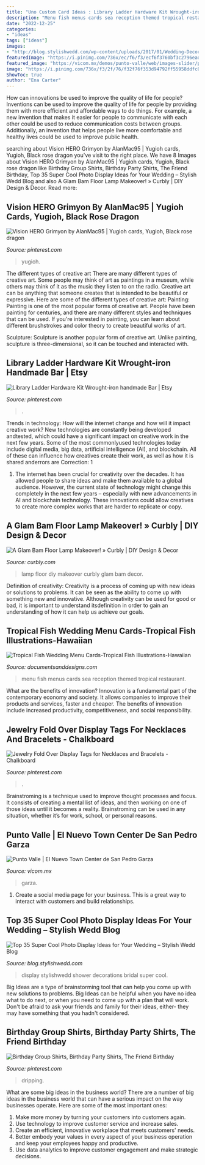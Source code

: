 ```yaml
---
title: "Uno Custom Card Ideas : Library Ladder Hardware Kit Wrought-iron Handmade Bar"
description: "Menu fish menus cards sea reception themed tropical restaurant"
date: "2022-12-25"
categories:
- "ideas"
tags: ["ideas"]
images:
- "http://blog.stylishwedd.com/wp-content/uploads/2017/01/Wedding-Decorations-Ideas-with-Hanging-Pics.jpg"
featuredImage: "https://i.pinimg.com/736x/ec/f6/f3/ecf6f3760bf3c2796ead8078760d5d08.jpg"
featured_image: "https://vicom.mx/demos/punto-valle/web/images-slider/pv_17.jpg"
image: "https://i.pinimg.com/736x/f3/2f/76/f32f76f353d94792ff55958ddfc0f682.jpg"
ShowToc: true
author: "Ena Carter"
---
```



How can innovations be used to improve the quality of life for people?
Inventions can be used to improve the quality of life for people by providing them with more efficient and affordable ways to do things. For example, a new invention that makes it easier for people to communicate with each other could be used to reduce communication costs between groups. Additionally, an invention that helps people live more comfortable and healthy lives could be used to improve public health.

	

		
searching about Vision HERO Grimyon by AlanMac95 | Yugioh cards, Yugioh, Black rose dragon you've visit to the right place. We have 8 Images about Vision HERO Grimyon by AlanMac95 | Yugioh cards, Yugioh, Black rose dragon like Birthday Group Shirts, Birthday Party Shirts, The Friend Birthday, Top 35 Super Cool Photo Display Ideas for Your Wedding – Stylish Wedd Blog and also A Glam Bam Floor Lamp Makeover! » Curbly | DIY Design &amp; Decor. Read more:
		
    
## Vision HERO Grimyon By AlanMac95 | Yugioh Cards, Yugioh, Black Rose Dragon

<img loading=lazy src="https://i.pinimg.com/736x/f3/2f/76/f32f76f353d94792ff55958ddfc0f682.jpg" onerror="this.onerror=null;this.src='https://tse2.mm.bing.net/th?id=OIP.jle6D1S86rFx-xPRGOSH7QHaKz&amp;pid=15.1';" alt="Vision HERO Grimyon by AlanMac95 | Yugioh cards, Yugioh, Black rose dragon">

_Source: pinterest.com_

>yugioh. 

	

The different types of creative art
There are many different types of creative art. Some people may think of art as paintings in a museum, while others may think of it as the music they listen to on the radio. Creative art can be anything that someone creates that is intended to be beautiful or expressive. Here are some of the different types of creative art:
Painting: Painting is one of the most popular forms of creative art. People have been painting for centuries, and there are many different styles and techniques that can be used. If you're interested in painting, you can learn about different brushstrokes and color theory to create beautiful works of art.

Sculpture: Sculpture is another popular form of creative art. Unlike painting, sculpture is three-dimensional, so it can be touched and interacted with.

    
## Library Ladder Hardware Kit Wrought-iron Handmade Bar | Etsy

<img loading=lazy src="https://i.pinimg.com/736x/f0/5e/40/f05e409a391059cabade563d728d59a4.jpg" onerror="this.onerror=null;this.src='https://tse2.mm.bing.net/th?id=OIP.qHAgfdTkWACKqu8UvZBqEgHaJ3&amp;pid=15.1';" alt="Library Ladder Hardware Kit Wrought-iron handmade Bar | Etsy">

_Source: pinterest.com_

>. 

	

Trends in technology: How will the internet change and how will it impact creative work?
New technologies are constantly being developed andtested, which could have a significant impact on creative work in the next few years. Some of the most commonlyused technologies today include digital media, big data, artificial intelligence (AI), and blockchain. All of these can influence how creatives create their work, as well as how it is shared anderrors are Correction: 1
1) The internet has been crucial for creativity over the decades. It has allowed people to share ideas and make them available to a global audience. However, the current state of technology might change this completely in the next few years – especially with new advancements in AI and blockchain technology. These innovations could allow creatives to create more complex works that are harder to replicate or copy.

    
## A Glam Bam Floor Lamp Makeover! » Curbly | DIY Design &amp; Decor

<img loading=lazy src="http://assets.curbly.com/photos/0000/0015/8303/bottleslampbefore_large.jpg?1329144477" onerror="this.onerror=null;this.src='https://tse4.mm.bing.net/th?id=OIP.dX3H8jJDoA9mOv0-7gisqAAAAA&amp;pid=15.1';" alt="A Glam Bam Floor Lamp Makeover! » Curbly | DIY Design &amp; Decor">

_Source: curbly.com_

>lamp floor diy makeover curbly glam bam decor. 

	

Definition of creativity:
Creativity is a process of coming up with new ideas or solutions to problems. It can be seen as the ability to come up with something new and innovative. Although creativity can be used for good or bad, it is important to understand itsdefinition in order to gain an understanding of how it can help us achieve our goals.

    
## Tropical Fish Wedding Menu Cards-Tropical Fish Illustrations-Hawaiian

<img loading=lazy src="https://www.documentsanddesigns.com/images/Reception_Accessories/Fish/Menus/E-Fish_Menu_1.jpg" onerror="this.onerror=null;this.src='https://tse3.mm.bing.net/th?id=OIP.L8lNYGpZVXrEmTBO3b9yCQHaLr&amp;pid=15.1';" alt="Tropical Fish Wedding Menu Cards-Tropical Fish Illustrations-Hawaiian">

_Source: documentsanddesigns.com_

>menu fish menus cards sea reception themed tropical restaurant. 

	

What are the benefits of innovation?
Innovation is a fundamental part of the contemporary economy and society. It allows companies to improve their products and services, faster and cheaper. The benefits of innovation include increased productivity, competitiveness, and social responsibility.

    
## Jewelry Fold Over Display Tags For Necklaces And Bracelets - Chalkboard

<img loading=lazy src="https://i.pinimg.com/736x/c9/f2/e8/c9f2e8d6090b2d450eab72b1d1c5d789--jewelry-tags-price-tags.jpg" onerror="this.onerror=null;this.src='https://tse2.mm.bing.net/th?id=OIP.hKbhWjro6n_CduJY0AYNUwHaHa&amp;pid=15.1';" alt="Jewelry Fold Over Display Tags for Necklaces and Bracelets - Chalkboard">

_Source: pinterest.com_

>. 

	

Brainstroming is a technique used to improve thought processes and focus. It consists of creating a mental list of ideas, and then working on one of those ideas until it becomes a reality. Brainstroming can be used in any situation, whether it’s for work, school, or personal reasons.

    
## Punto Valle | El Nuevo Town Center De San Pedro Garza

<img loading=lazy src="https://vicom.mx/demos/punto-valle/web/images-slider/pv_17.jpg" onerror="this.onerror=null;this.src='https://tse3.mm.bing.net/th?id=OIP.wit_EplYiuY_gH-d2269qQHaE8&amp;pid=15.1';" alt="Punto Valle | El Nuevo Town Center de San Pedro Garza">

_Source: vicom.mx_

>garza. 

	

1. Create a social media page for your business. This is a great way to interact with customers and build relationships.

    
## Top 35 Super Cool Photo Display Ideas For Your Wedding – Stylish Wedd Blog

<img loading=lazy src="http://blog.stylishwedd.com/wp-content/uploads/2017/01/Wedding-Decorations-Ideas-with-Hanging-Pics.jpg" onerror="this.onerror=null;this.src='https://tse4.mm.bing.net/th?id=OIP.CsxF0KLEb4pi6vE2YCvBCwHaO0&amp;pid=15.1';" alt="Top 35 Super Cool Photo Display Ideas for Your Wedding – Stylish Wedd Blog">

_Source: blog.stylishwedd.com_

>display stylishwedd shower decorations bridal super cool. 

	

Big Ideas are a type of brainstorming tool that can help you come up with new solutions to problems. Big Ideas can be helpful when you have no idea what to do next, or when you need to come up with a plan that will work. Don't be afraid to ask your friends and family for their ideas, either- they may have something that you hadn't considered.

    
## Birthday Group Shirts, Birthday Party Shirts, The Friend Birthday

<img loading=lazy src="https://i.pinimg.com/736x/ec/f6/f3/ecf6f3760bf3c2796ead8078760d5d08.jpg" onerror="this.onerror=null;this.src='https://tse2.mm.bing.net/th?id=OIP.-hRYGHT6h8PukenSRQYalAHaJ3&amp;pid=15.1';" alt="Birthday Group Shirts, Birthday Party Shirts, The Friend Birthday">

_Source: pinterest.com_

>dripping. 

	

What are some big ideas in the business world?
There are a number of big ideas in the business world that can have a serious impact on the way businesses operate. Here are some of the most important ones: 
1. Make more money by turning your customers into customers again.
2. Use technology to improve customer service and increase sales.
3. Create an efficient, innovative workplace that meets customers' needs.
4. Better embody your values in every aspect of your business operation and keep your employees happy and productive.
5. Use data analytics to improve customer engagement and make strategic decisions.

